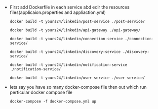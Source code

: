 

- First add Dockerfile in each service abd edir the resources files(applicaion.properties and appliaction.yml)

  `docker build -t yours24/linkedin/post-service ./post-service/`
  
  `docker build -t yours24/linkedin/api-gateway ./api-gateway/`
  
  `docker build -t yours24/linkedin/connection-service ./connection-service/`
  
  
  `docker build -t yours24/linkedin/discovery-service ./discovery-service/`
  
  `docker build -t yours24/linkedin/notification-service ./notification-service/`
  
  
  `docker build -t yours24/linkedin/user-service ./user-service/`


- lets say you have so many docker-compose file then out which run perticular docker compose file

  `docker-compose -f docker-compose.yml up`
